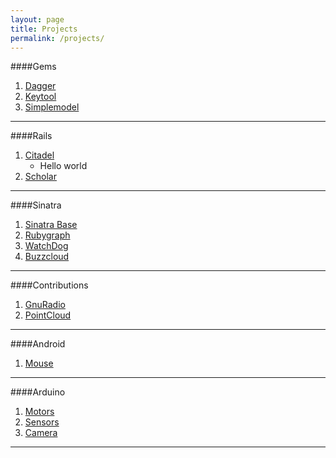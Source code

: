 ```yaml
---
layout: page
title: Projects
permalink: /projects/
---
```


####Gems
1. [Dagger](https://github.com/avecchio/dagger)
2. [Keytool](https://github.com/avecchio/keytool)
3. [Simplemodel](https://github.com/avecchio/simplemodel)

- - -

####Rails
1. [Citadel](https://github.com/avecchio/citadel)
	- Hello world
2. [Scholar](http://example.net/)

- - -

####Sinatra
1. [Sinatra Base](https://github.com/sinatra_base)
2. [Rubygraph](https://github.com/avecchio/rubygraph)
3. [WatchDog](https://github.com/watchdog)
4. [Buzzcloud](https://github.com/buzzcloud)

- - -

####Contributions
1. [GnuRadio](https://github.com/gnuradio)
2. [PointCloud](https://github.com/pcl)

- - -

####Android
1. [Mouse](https://bitbucket.org/sparkysglitch/)

- - -

####Arduino
1. [Motors](https://bitbucket.org/sparkysglitch/)
2. [Sensors](https://bitbucket.org/sparkysglitch/)
3. [Camera](https://bitbucket.org/sparkysglitch/)

- - -